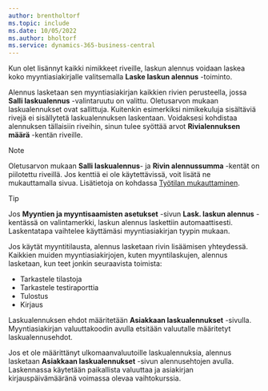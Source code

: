 ```yaml
---
author: brentholtorf
ms.topic: include
ms.date: 10/05/2022
ms.author: bholtorf
ms.service: dynamics-365-business-central
---
```

Kun olet lisännyt kaikki nimikkeet riveille, laskun alennus voidaan laskea koko myyntiasiakirjalle valitsemalla **Laske laskun alennus** -toiminto.

Alennus lasketaan sen myyntiasiakirjan kaikkien rivien perusteella, jossa **Salli laskualennus** -valintaruutu on valittu. Oletusarvon mukaan laskualennukset ovat sallittuja. Kuitenkin esimerkiksi nimikekuluja sisältäviä rivejä ei sisällytetä laskualennuksen laskentaan. Voidaksesi kohdistaa alennuksen tällaisiin riveihin, sinun tulee syöttää arvot **Rivialennuksen määrä** -kentän riveille.  

> [!NOTE]
> Oletusarvon mukaan **Salli laskualennus**- ja **Rivin alennussumma** -kentät on piilotettu riveillä. Jos kenttiä ei ole käytettävissä, voit lisätä ne mukauttamalla sivua. Lisätietoja on kohdassa [Työtilan mukauttaminen](../ui-personalization-user.md#start-personalizing-by-using-the-personalization-mode).

> [!TIP]
> Jos **Myyntien ja myyntisaamisten asetukset** -sivun **Lask. laskun alennus** -kentässä on valintamerkki, laskun alennus laskettiin automaattisesti. Laskentatapa vaihtelee käyttämäsi myyntiasiakirjan tyypin mukaan.
>
> Jos käytät myyntitilausta, alennus lasketaan rivin lisäämisen yhteydessä. Kaikkien muiden myyntiasiakirjojen, kuten myyntilaskujen, alennus lasketaan, kun teet jonkin seuraavista toimista:
>
> * Tarkastele tilastoja
> * Tarkastele testiraporttia
> * Tulostus
> * Kirjaus

Laskualennuksen ehdot määritetään **Asiakkaan laskualennukset** -sivulla. Myyntiasiakirjan valuuttakoodin avulla etsitään valuutalle määritetyt laskualennusehdot.

Jos et ole määrittänyt ulkomaanvaluutoille laskualennuksia, alennus lasketaan **Asiakkaan laskualennukset** -sivun alennusehtojen avulla. Laskennassa käytetään paikallista valuuttaa ja asiakirjan kirjauspäivämääränä voimassa olevaa vaihtokurssia.
